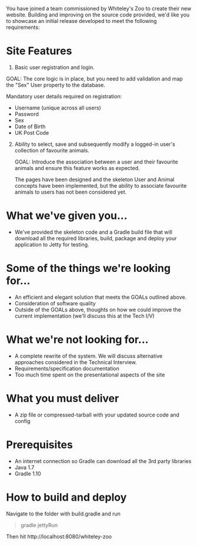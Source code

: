 You have joined a team commissioned by Whiteley's Zoo to create their new website.  Building and improving on the source code provided, we'd like you to showcase an initial release developed to meet the following requirements:

Site Features
=============
1) Basic user registration and login.   

  GOAL: The core logic is in place, but you need to add validation and map the "Sex" User property to the database.

  Mandatory user details required on registration:
  - Username (unique across all users)
  - Password
  - Sex
  - Date of Birth
  - UK Post Code

2) Ability to select, save and subsequently modify a logged-in user's collection of favourite animals.   

   GOAL: Introduce the association between a user and their favourite animals and ensure this feature works as expected.

   The pages have been designed and the skeleton User and Animal concepts have been implemented, but the ability to associate favourite animals to users has not been considered yet.

What we've given you...
=================
* We've provided the skeleton code and a Gradle build file that will download all the required libraries, build, package and deploy your application to Jetty for testing.


Some of the things we're looking for...
=======================================
* An efficient and elegant solution that meets the GOALs outlined above.
* Consideration of software quality
* Outside of the GOALs above, thoughts on how we could improve the current implementation (we'll discuss this at the Tech I/V)

What we're not looking for...
===================================
* A complete rewrite of the system.  We will discuss alternative approaches considered in the Technical Interview.
* Requirements/specification documentation
* Too much time spent on the presentational aspects of the site

What you must deliver
=====================
* A zip file or compressed-tarball with your updated source code and config


Prerequisites
========
* An internet connection so Gradle can download all the 3rd party libraries
* Java 1.7
* Gradle 1.10


How to build and deploy
================
Navigate to the folder with build.gradle and run
> gradle jettyRun

Then hit http://localhost:8080/whiteley-zoo
